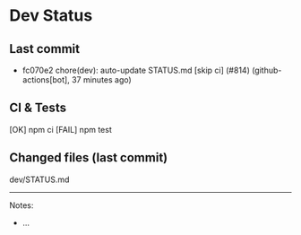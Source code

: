 # Dev Status

## Last commit
- fc070e2 chore(dev): auto-update STATUS.md [skip ci] (#814) (github-actions[bot], 37 minutes ago)
## CI & Tests
[OK] npm ci
[FAIL] npm test

## Changed files (last commit)
dev/STATUS.md

---
Notes:
- ...

